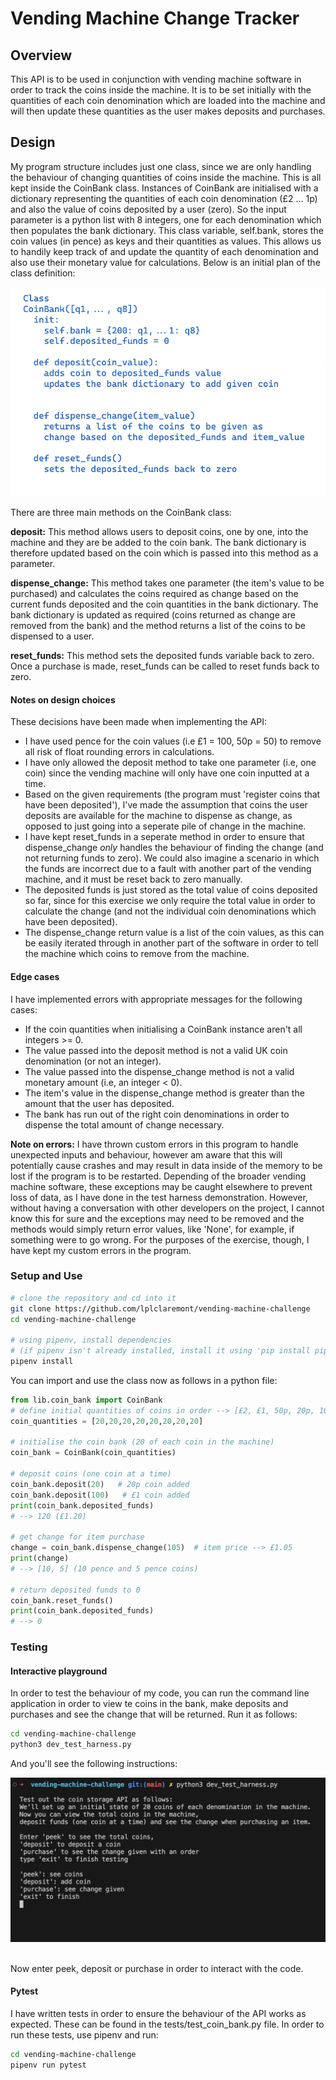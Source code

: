 # Vending Machine Change Tracker

## Overview
This API is to be used in conjunction with vending machine software in order to track the coins inside the machine. It is to be set initially with the quantities of each coin denomination which are loaded into the machine and will then update these quantities as the user makes deposits and purchases.

## Design
My program structure includes just one class, since we are only handling the behaviour of changing quantities of coins inside the machine. This is all kept inside the CoinBank class.
Instances of CoinBank are initialised with a dictionary representing the quantities of each coin denomination (£2 ... 1p) and also the value of coins deposited by a user (zero).
So the input parameter is a python list with 8 integers, one for each denomination which then populates the bank dictionary. This class variable, self.bank, stores the coin values (in pence) as keys and their quantities as values. This allows us to handily keep track of and update the quantity of each denomination and also use their monetary value for calculations. Below is an initial plan of the class definition:

![Screenshot of initial class design](./images/screenshot-class-design.png)

There are three main methods on the CoinBank class:

**deposit:** This method allows users to deposit coins, one by one, into the machine and they are be added to the coin bank. The bank dictionary is therefore updated based on the coin which is passed into this method as a parameter.

**dispense_change:** This method takes one parameter (the item's value to be purchased) and calculates the coins required as change based on the current funds deposited and the coin quantities in the bank dictionary. The bank dictionary is updated as required (coins returned as change are removed from the bank) and the method returns a list of the coins to be dispensed to a user.

**reset_funds:** This method sets the deposited funds variable back to zero. Once a purchase is made, reset_funds can be called to reset funds back to zero.

#### Notes on design choices
These decisions have been made when implementing the API:
- I have used pence for the coin values (i.e £1 = 100, 50p = 50) to remove all risk of float rounding errors in calculations.
- I have only allowed the deposit method to take one parameter (i.e, one coin) since the vending machine will only have one coin inputted at a time.
- Based on the given requirements (the program must 'register coins that have been deposited'), I've made the assumption that coins the user deposits are available for the machine to dispense as change, as opposed to just going into a seperate pile of change in the machine.
- I have kept reset_funds in a seperate method in order to ensure that dispense_change *only* handles the behaviour of finding the change (and not returning funds to zero). We could also imagine a scenario in which the funds are incorrect due to a fault with another part of the vending machine, and it must be reset back to zero manually.
- The deposited funds is just stored as the total value of coins deposited so far, since for this exercise we only require the total value in order to calculate the change (and not the individual coin denominations which have been deposited).
- The dispense_change return value is a list of the coin values, as this can be easily iterated through in another part of the software in order to tell the machine which coins to remove from the machine.

#### Edge cases
I have implemented errors with appropriate messages for the following cases:
- If the coin quantities when initialising a CoinBank instance aren't all integers >= 0.
- The value passed into the deposit method is not a valid UK coin denomination (or not an integer).
- The value passed into the dispense_change method is not a valid monetary amount (i.e, an integer < 0).
- The item's value in the dispense_change method is greater than the amount that the user has deposited.
- The bank has run out of the right coin denominations in order to dispense the total amount of change necessary.

**Note on errors:** I have thrown custom errors in this program to handle unexpected inputs and behaviour, however am aware that this will potentially cause crashes and may result in data inside of the memory to be lost if the program is to be restarted. Depending of the broader vending machine software, these exceptions may be caught elsewhere to prevent loss of data, as I have done in the test harness demonstration. However, without having a conversation with other developers on the project, I cannot know this for sure and the exceptions may need to be removed and the methods would simply return error values, like 'None', for example, if something were to go wrong. For the purposes of the exercise, though, I have kept my custom errors in the program.

### Setup and Use

```bash
# clone the repository and cd into it
git clone https://github.com/lplclaremont/vending-machine-challenge
cd vending-machine-challenge

# using pipenv, install dependencies
# (if pipenv isn't already installed, install it using 'pip install pipenv')
pipenv install
```

You can import and use the class now as follows in a python file:
```python
from lib.coin_bank import CoinBank
# define initial quantities of coins in order --> [£2, £1, 50p, 20p, 10p, 5p, 2p, 1p]
coin_quantities = [20,20,20,20,20,20,20,20]

# initialise the coin bank (20 of each coin in the machine)
coin_bank = CoinBank(coin_quantities)

# deposit coins (one coin at a time)
coin_bank.deposit(20)   # 20p coin added
coin_bank.deposit(100)   # £1 coin added
print(coin_bank.deposited_funds)
# --> 120 (£1.20)

# get change for item purchase
change = coin_bank.dispense_change(105)  # item price --> £1.05
print(change)
# --> [10, 5] (10 pence and 5 pence coins)

# return deposited funds to 0
coin_bank.reset_funds()
print(coin_bank.deposited_funds)
# --> 0
```

### Testing
#### Interactive playground
In order to test the behaviour of my code, you can run the command line application in order to view te coins in the bank, make deposits and purchases and see the change that will be returned.
Run it as follows:
```bash
cd vending-machine-challenge
python3 dev_test_harness.py
```
And you'll see the following instructions:
<br>

![Screenshot of test harness](./images/screenshot-test-harness.png)

<br>
Now enter peek, deposit or purchase in order to interact with the code.

#### Pytest
I have written tests in order to ensure the behaviour of the API works as expected. These can be found in the tests/test_coin_bank.py file.
In order to run these tests, use pipenv and run:
```bash
cd vending-machine-challenge
pipenv run pytest
```